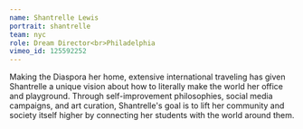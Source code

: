 ```yaml
---
name: Shantrelle Lewis
portrait: shantrelle
team: nyc
role: Dream Director<br>Philadelphia
vimeo_id: 125592252
---
```


Making the Diaspora her home, extensive international traveling has given Shantrelle a unique vision about how to literally make the world her office and playground. Through self-improvement philosophies, social media campaigns, and art curation, Shantrelle's goal is to lift her community and society itself higher by connecting her students with the world around them.